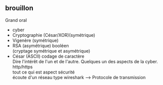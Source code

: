 ## brouillon

Grand oral  
- cyber  
- Cryptographie (César/XOR)(symétrique)  
- Vigenère (symétrique)  
- RSA (asymétrique) booléen  
(cryptage symétrique et asymétrique)  
- César (ASCII) codage de caractère  
Dire l'intérêt de l'un et de l'autre. Quelques un des aspects de la cyber.
http/https  
tout ce qui est aspect sécurité  
écoute d'un réseau type wireshark --> Protocole de transmission  
